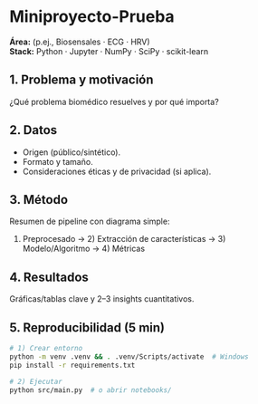# Miniproyecto-Prueba
**Área:** (p.ej., Biosensales · ECG · HRV)  
**Stack:** Python · Jupyter · NumPy · SciPy · scikit-learn

## 1. Problema y motivación
¿Qué problema biomédico resuelves y por qué importa?

## 2. Datos
- Origen (público/sintético).
- Formato y tamaño.
- Consideraciones éticas y de privacidad (si aplica).

## 3. Método
Resumen de pipeline con diagrama simple:
1) Preprocesado → 2) Extracción de características → 3) Modelo/Algoritmo → 4) Métricas

## 4. Resultados
Gráficas/tablas clave y 2–3 insights cuantitativos.

## 5. Reproducibilidad (5 min)
```bash
# 1) Crear entorno
python -m venv .venv && . .venv/Scripts/activate  # Windows
pip install -r requirements.txt

# 2) Ejecutar
python src/main.py  # o abrir notebooks/
